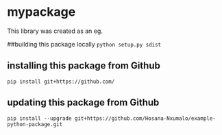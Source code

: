 # mypackage
This library was created as an eg.

##building this package locally
`python setup.py sdist`

## installing this package from Github
`pip install git+https://github.com/`

## updating this package from Github
`pip install --upgrade git+https://github.com/Hosana-Nxumalo/example-python-package.git`
